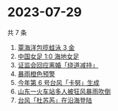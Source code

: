 # 2023-07-29

共 7 条

<!-- BEGIN -->
<!-- 最后更新时间 Sat Jul 29 2023 16:07:49 GMT+0800 (China Standard Time) -->

1. [覃海洋包揽蛙泳 3 金](https://www.zhihu.com/search?q=%E8%A6%83%E6%B5%B7%E6%B4%8B%E5%8C%85%E6%8F%BD%E8%9B%99%E6%B3%B3%203%20%E9%87%91)
1. [中国女足 1:0 海地女足](https://www.zhihu.com/search?q=%E4%B8%AD%E5%9B%BD%E5%A5%B3%E8%B6%B3%201%3A0%20%E6%B5%B7%E5%9C%B0%E5%A5%B3%E8%B6%B3)
1. [证监会回应离婚「绕道减持」](https://www.zhihu.com/search?q=%E8%AF%81%E7%9B%91%E4%BC%9A%E5%9B%9E%E5%BA%94%E7%A6%BB%E5%A9%9A%E3%80%8C%E7%BB%95%E9%81%93%E5%87%8F%E6%8C%81%E3%80%8D)
1. [暴雨橙色预警](https://www.zhihu.com/search?q=%E6%9A%B4%E9%9B%A8%E6%A9%99%E8%89%B2%E9%A2%84%E8%AD%A6)
1. [今年第 6 号台风「卡努」生成](https://www.zhihu.com/search?q=%E4%BB%8A%E5%B9%B4%E7%AC%AC%206%20%E5%8F%B7%E5%8F%B0%E9%A3%8E%E3%80%8C%E5%8D%A1%E5%8A%AA%E3%80%8D%E7%94%9F%E6%88%90)
1. [山东一火车站多人被狂风暴雨吹倒](https://www.zhihu.com/search?q=%E5%B1%B1%E4%B8%9C%E4%B8%80%E7%81%AB%E8%BD%A6%E7%AB%99%E5%A4%9A%E4%BA%BA%E8%A2%AB%E7%8B%82%E9%A3%8E%E6%9A%B4%E9%9B%A8%E5%90%B9%E5%80%92)
1. [台风「杜苏芮」在沿海登陆](https://www.zhihu.com/search?q=%E5%8F%B0%E9%A3%8E%E3%80%8C%E6%9D%9C%E8%8B%8F%E8%8A%AE%E3%80%8D%E5%9C%A8%E6%B2%BF%E6%B5%B7%E7%99%BB%E9%99%86)

<!-- END -->
